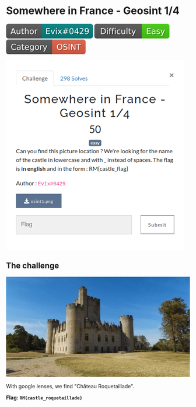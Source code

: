 # Somewhere in France - Geosint 1/4

![](./img/author-evix.svg) ![](./img/difficulty-easy.svg) ![](./img/category.svg)

![](./img/france-desc.png)

## The challenge

![](./img/france-1.png)

With google lenses, we find "Château Roquetaillade".

**Flag: `RM{castle_roquetaillade}`**
